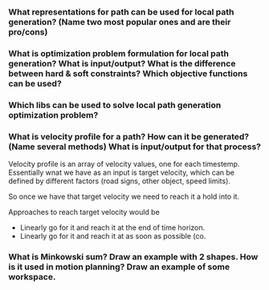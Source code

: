 ### What representations for path can be used for local path generation? (Name two most popular ones and are their pro/cons)

### What is optimization problem formulation for local path generation? What is input/output? What is the difference between hard & soft constraints? Which objective functions can be used?

### Which libs can be used to solve local path generation optimization problem?

### What is velocity profile for a path? How can it be generated? (Name several methods) What is input/output for that process?

Velocity profile is an array of velocity values, one for each timestemp.
Essentially wnat we have as an input is target velocity, which can be defined by different factors (road signs, other object, speed limits).

So once we have that target velocity we need to reach it a hold into it.

Approaches to reach target velocity would be 
- Linearly go for it and reach it at the end of time horizon.
- Linearly go for it and reach it at as soon as possible (co.

### What is Minkowski sum? Draw an example with 2 shapes. How is it used in motion planning? Draw an example of some workspace.




